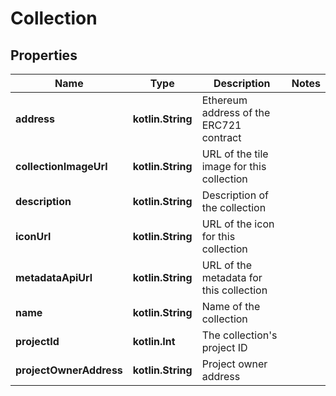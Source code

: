
# Collection

## Properties
Name | Type | Description | Notes
------------ | ------------- | ------------- | -------------
**address** | **kotlin.String** | Ethereum address of the ERC721 contract | 
**collectionImageUrl** | **kotlin.String** | URL of the tile image for this collection | 
**description** | **kotlin.String** | Description of the collection | 
**iconUrl** | **kotlin.String** | URL of the icon for this collection | 
**metadataApiUrl** | **kotlin.String** | URL of the metadata for this collection | 
**name** | **kotlin.String** | Name of the collection | 
**projectId** | **kotlin.Int** | The collection&#39;s project ID | 
**projectOwnerAddress** | **kotlin.String** | Project owner address | 



